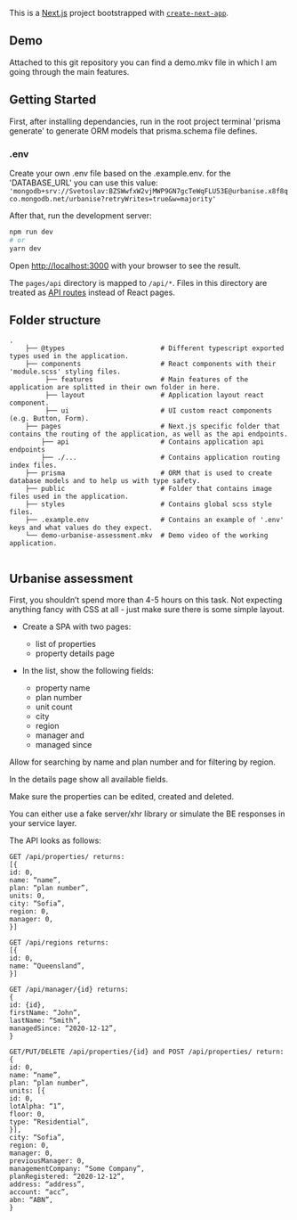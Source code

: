 This is a [Next.js](https://nextjs.org/) project bootstrapped with [`create-next-app`](https://github.com/vercel/next.js/tree/canary/packages/create-next-app).

## Demo
Attached to this git repository you can find a demo.mkv file in which I am going through the main features.

## Getting Started
First, after installing dependancies, run in the root project terminal 'prisma generate' to generate ORM models that prisma.schema file defines.

### .env
Create your own .env file based on the .example.env.
for the 'DATABASE_URL' you can use this value: `'mongodb+srv://Svetoslav:BZSWwfxW2vjMWP9GN7gcTeWqFLU53E@urbanise.x8f8qco.mongodb.net/urbanise?retryWrites=true&w=majority'`

After that, run the development server:

```bash
npm run dev
# or
yarn dev
```

Open [http://localhost:3000](http://localhost:3000) with your browser to see the result.

The `pages/api` directory is mapped to `/api/*`. Files in this directory are treated as [API routes](https://nextjs.org/docs/api-routes/introduction) instead of React pages.

## Folder structure

```
.
    ├── @types                        # Different typescript exported types used in the application.
    ├── components                    # React components with their 'module.scss' styling files.
         ├── features                 # Main features of the application are splitted in their own folder in here.
         ├── layout                   # Application layout react component.
         ├── ui                       # UI custom react components (e.g. Button, Form).
    ├── pages                         # Next.js specific folder that contains the routing of the application, as well as the api endpoints.
        ├── api                       # Contains application api endpoints 
        ├── ./...                     # Contains application routing index files.
    ├── prisma                        # ORM that is used to create database models and to help us with type safety.
    ├── public                        # Folder that contains image files used in the application.
    ├── styles                        # Contains global scss style files.
    ├── .example.env                  # Contains an example of '.env' keys and what values do they expect.
    └── demo-urbanise-assessment.mkv  # Demo video of the working application.
    
```

## Urbanise assessment
First, you shouldn’t spend more than 4-5 hours on this task. Not expecting anything fancy
with CSS at all - just make sure there is some simple layout.

* Create a SPA with two pages:
    * list of properties
    * property details page

* In the list, show the following fields:
    * property name
    * plan number
    * unit count
    * city
    * region
    * manager and
    * managed since

Allow for searching by name and plan number and for filtering by region.

In the details page show all available fields.

Make sure the properties can be edited, created and deleted.

You can either use a fake server/xhr library or simulate the BE responses in your service
layer.

The API looks as follows:
```
GET /api/properties/ returns:
[{
id: 0,
name: “name”,
plan: “plan number”,
units: 0,
city: “Sofia”,
region: 0,
manager: 0,
}]

GET /api/regions returns:
[{
id: 0,
name: “Queensland”,
}]

GET /api/manager/{id} returns:
{
id: {id},
firstName: “John”,
lastName: “Smith”,
managedSince: “2020-12-12”,
}

GET/PUT/DELETE /api/properties/{id} and POST /api/properties/ return:
{
id: 0,
name: “name”,
plan: “plan number”,
units: [{
id: 0,
lotAlpha: “1”,
floor: 0,
type: “Residential”,
}],
city: “Sofia”,
region: 0,
manager: 0,
previousManager: 0,
managementCompany: “Some Company”,
planRegistered: “2020-12-12”,
address: “address”,
account: “acc”,
abn: “ABN”,
}
```
